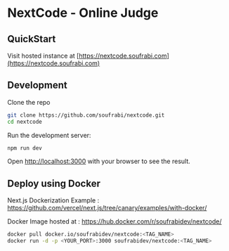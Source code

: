 # NextCode - Online Judge


## QuickStart

Visit hosted instance at [https://nextcode.soufrabi.com](https://nextcode.soufrabi.com)

## Development

Clone the repo
```bash
git clone https://github.com/soufrabi/nextcode.git
cd nextcode
```

Run the development server:

```bash
npm run dev
```

Open [http://localhost:3000](http://localhost:3000) with your browser to see the result.


## Deploy using Docker

Next.js Dockerization Example : <https://github.com/vercel/next.js/tree/canary/examples/with-docker/>

Docker Image hosted at : <https://hub.docker.com/r/soufrabidev/nextcode/>

```bash
docker pull docker.io/soufrabidev/nextcode:<TAG_NAME>
docker run -d -p <YOUR_PORT>:3000 soufrabidev/nextcode:<TAG_NAME>
```

